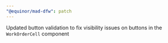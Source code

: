 ```yaml
---
"@equinor/mad-dfw": patch
---
```


Updated button validation to fix visibility issues on buttons in the `WorkOrderCell` component
